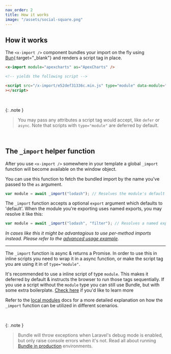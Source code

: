 ```yaml
---
nav_order: 2
title: How it works
image: "/assets/social-square.png"
---
```


## How it works

The `<x-import />` component bundles your import on the fly using [Bun](https://bun.sh){:target="\_blank"} and renders a script tag in place.

```html
<x-import module="apexcharts" as="ApexCharts" />

<!-- yields the following script -->

<script src="/x-import/e52def31336c.min.js" type="module" data-module="alert" data-alias="ApexCharts"
></script>
```

<br />

{: .note }

> You may pass any attributes a script tag would accept, like `defer` or `async`. Note that scripts with `type="module"` are deferred by default.

<br />

## The `_import` helper function

After you use `<x-import />` somewhere in your template a global `_import` function will become available on the window object.

You can use this function to fetch the bundled import by the name you've passed to the `as` argument.

```js
var module = await _import("lodash"); // Resolves the module's default export
```

The `_import` function accepts a optional `export` argument which defaults to 'default'. When the module you're exporting uses named exports, you may resolve it like this:

```js
var module = await _import("lodash", "filter"); // Resolves a named export 'filter'
```

_In cases like this it might be advantagious to use per-method imports instead. Please refer to the [advanced usage example](https://laravel-bundle.dev/advanced-usage.html#per-method-exports)._

---

The `_import` function is async & returns a Promise. In order to use this in inline scripts you need to wrap it in a async function, or make the script tag you are using it in of `type="module"`.

It's recommended to use a inline script of type `module`. This makes it deferred by default & instructs the browser to run those tags sequentially. If you use a script without the `module` type you can still use Bundle, but with some extra boilerplate. [Check here](https://laravel-bundle.dev/advanced-usage.html#using-_import-in-a-script-tag-without-typemodule) if you'd like to learn more

Refer to the [local modules](https://laravel-bundle.dev/local-modules.html) docs for a more detailed explanation on how the `_import` function can be utilized in different scenarios.

<br />

{: .note }

> Bundle will throw exceptions when Laravel's debug mode is enabled, but only raise console errors when it's not. Read all about running [Bundle in production](https://laravel-bundle.dev/production-builds.html) environments.

<br />

